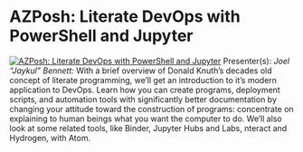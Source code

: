 # AZPosh: Literate DevOps with PowerShell and Jupyter

[![AZPosh: Literate DevOps with PowerShell and Jupyter](https://i1.ytimg.com/vi/XssVyyLV9tg/hqdefault.jpg "AZPosh: Literate DevOps with PowerShell and Jupyter")](https://www.youtube.com/watch?v=XssVyyLV9tg)
Presenter(s): *Joel “Jaykul” Bennett:* 
With a brief overview of Donald Knuth’s decades old concept of literate programming, we’ll get an introduction to it’s modern application to DevOps. Learn how you can create programs, deployment scripts, and automation tools with significantly better documentation by changing your attitude toward the construction of programs: concentrate on explaining to human beings what you want the computer to do. We’ll also look at some related tools, like Binder, Jupyter Hubs and Labs, nteract and Hydrogen, with Atom.


